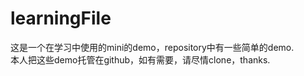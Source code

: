 # learningFile
这是一个在学习中使用的mini的demo，repository中有一些简单的demo.
<br>
本人把这些demo托管在github，如有需要，请尽情clone，thanks.
